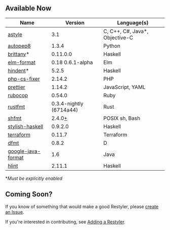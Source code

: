 ## Available Now

| Name | Version | Language(s)
| --- | --- | ---
| [astyle](http://astyle.sourceforge.net/astyle.html) | 3.1 | C, C++, C#, Java*, Objective-C
| [autopep8](https://github.com/hhatto/autopep8) | 1.3.4 | Python
| [brittany](https://github.com/lspitzner/brittany)\* | 0.11.0.0 |  Haskell
| [elm-format](https://github.com/avh4/elm-format) | 0.18 0.6.1-alpha | Elm
| [hindent](https://github.com/commercialhaskell/hindent)\* | 5.2.5 | Haskell
| [php-cs-fixer](https://github.com/FriendsOfPHP/PHP-CS-Fixer) | 2.14.2 |  PHP
| [prettier](https://prettier.io/docs/en/) | 1.14.2 | JavaScript, YAML
| [rubocop](https://rubocop.readthedocs.io/en/latest/) | 0.54.0 | Ruby
| [rustfmt](https://github.com/rust-lang-nursery/rustfmt#readme) | 0.3.4-nightly (6714a44) | Rust
| [shfmt](https://github.com/mvdan/sh#shfmt) | 2.4.0[+](https://github.com/restyled-io/restylers/blob/master/shfmt/Dockerfile#L8-L10) | POSIX sh, Bash
| [stylish-haskell](https://github.com/jaspervdj/stylish-haskell) | 0.9.2.0 | Haskell
| [terraform](https://www.terraform.io/docs/commands/fmt.html) | 0.11.7 | Terraform
| [dfmt](https://github.com/dlang-community/dfmt#readme) | 0.8.2 | D
| [google-java-format](https://github.com/google/google-java-format#readme) | 1.6 | Java
| [hlint](https://github.com/ndmitchell/hlint#readme) | 2.11.1 | Haskell

\**Must be explicitly enabled*

## Coming Soon?

If you know of something that would make a good Restyler, please [create an Issue](https://github.com/restyled-io/restyled.io/issues?q=is%3Aissue+is%3Aopen+label%3Arestyler).

If you're interested in contributing, see [Adding a Restyler](https://github.com/restyled-io/restyled.io/wiki/Adding-a-Restyler).
